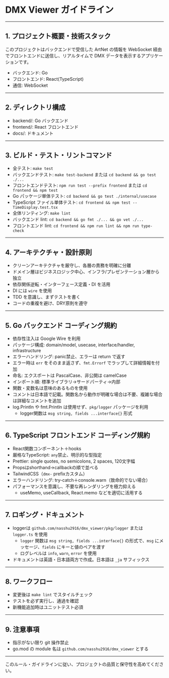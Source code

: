 # DMX Viewer ガイドライン

---

## 1. プロジェクト概要・技術スタック

このプロジェクトはバックエンドで受信した ArtNet の情報を WebSocket 経由でフロントエンドに送信し、リアルタイムで DMX データを表示するアプリケーションです。

- バックエンド: Go
- フロントエンド: React(TypeScript)
- 通信: WebSocket

---

## 2. ディレクトリ構成

- backend/: Go バックエンド
- frontend/: React フロントエンド
- docs/: ドキュメント

---

## 3. ビルド・テスト・リントコマンド

- 全テスト: `make test`
- バックエンドテスト: `make test-backend` または `cd backend && go test ./...`
- フロントエンドテスト: `npm run test --prefix frontend` または `cd frontend && npm test`
- Go パッケージ単体テスト: `cd backend && go test ./internal/usecase`
- TypeScript ファイル単体テスト: `cd frontend && npm test -- TimeDisplay.test.tsx`
- 全体リンティング: `make lint`
- バックエンド lint: `cd backend && go fmt ./... && go vet ./...`
- フロントエンド lint: `cd frontend && npm run lint && npm run type-check`

---

## 4. アーキテクチャ・設計原則

- クリーンアーキテクチャを厳守し、各層の責務を明確に分離
- ドメイン層はビジネスロジック中心、インフラ/プレゼンテーション層から独立
- 依存関係逆転・インターフェース定義・DI を活用
- DI には `wire` を使用
- TDD を意識し、まずテストを書く
- コードの重複を避け、DRY原則を遵守

---

## 5. Go バックエンド コーディング規約

- 依存性注入は Google Wire を利用
- パッケージ構成: domain/model, usecase, interface/handler, infrastructure
- エラーハンドリング: panic禁止、エラーは return で返す
- エラー時は `err` をそのまま返さず、`fmt.Errorf` でラップして詳細情報を付加
- 命名: エクスポートは PascalCase、非公開は camelCase
- インポート順: 標準ライブラリ→サードパーティ→内部
- 関数・変数名は意味のあるものを使用
- コメントは日本語で記載。関数名から動作が明確な場合は不要、複雑な場合は詳細なコメントを追加
- log.Println や fmt.Println は使用せず、`pkg/logger` パッケージを利用
  - logger関数は `msg string, fields ...interface{}` 形式

---

## 6. TypeScript フロントエンド コーディング規約

- React関数コンポーネント＋hooks
- 厳格なTypeScript: `any`禁止、明示的な型指定
- Prettier: single quotes, no semicolons, 2 spaces, 120文字幅
- Propsはshorthand→callbackの順で並べる
- TailwindCSS（`dmx-` prefixカスタム）
- エラーハンドリング: try-catch＋console.warn（致命的でない場合）
- パフォーマンスを意識し、不要な再レンダリングを極力抑える
  - useMemo, useCallback, React.memo などを適切に活用する

---

## 7. ロギング・ドキュメント

- loggerは `github.com/nasshu2916/dmx_viewer/pkg/logger` または `logger.ts` を使用
  - `logger` 関数は `msg string, fields ...interface{}` の形式で、`msg` にメッセージ、`fields` にキーと値のペアを渡す
  - ログレベルは `info`, `warn`, `error` を使用
- ドキュメントは英語・日本語両方で作成。日本語は `_ja` サフィックス

---

## 8. ワークフロー

- 変更後は `make lint` でスタイルチェック
- テストを必ず実行し、通過を確認
- 新機能追加時はユニットテスト必須

---

## 9. 注意事項

- 指示がない限り git 操作禁止
- go.mod の module 名は `github.com/nasshu2916/dmx_viewer` とする

---

このルール・ガイドラインに従い、プロジェクトの品質と保守性を高めてください。
